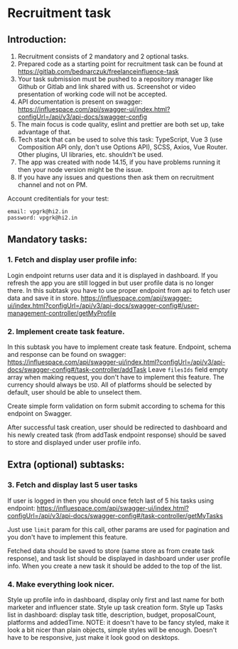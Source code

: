 # Recruitment task

## Introduction:

1. Recruitment consists of 2 mandatory and 2 optional tasks.
2. Prepared code as a starting point for recruitment task can be found at https://gitlab.com/bednarczuk/freelanceinfluence-task
3. Your task submission must be pushed to a repository manager like Github or Gitlab and link shared with us. Screenshot or video presentation of working code will not be accepted.
4. API documentation is present on swagger: https://influespace.com/api/swagger-ui/index.html?configUrl=/api/v3/api-docs/swagger-config
5. The main focus is code quality, eslint and prettier are both set up, take advantage of that.
6. Tech stack that can be used to solve this task: TypeScript, Vue 3 (use Composition API only, don't use Options API), SCSS, Axios, Vue Router. Other plugins, UI libraries, etc. shouldn't be used.
7. The app was created with node 14.15, if you have problems running it then your node version might be the issue.
8. If you have any issues and questions then ask them on recruitment channel and not on PM.

Account creditentials for your test:

```
email: vpgrk@hi2.in
password: vpgrk@hi2.in
```

## Mandatory tasks:

### 1. Fetch and display user profile info:

Login endpoint returns user data and it is displayed in dashboard. If you refresh the app you are still logged in but user profile data is no longer there. In this subtask you have to use proper endpoint from api to fetch user data and save it in store.
https://influespace.com/api/swagger-ui/index.html?configUrl=/api/v3/api-docs/swagger-config#/user-management-controller/getMyProfile

### 2. Implement create task feature.

In this subtask you have to implement create task feature. Endpoint, schema and response can be found on swagger:
https://influespace.com/api/swagger-ui/index.html?configUrl=/api/v3/api-docs/swagger-config#/task-controller/addTask
Leave `filesIds` field empty array when making request, you don't have to implement this feature. The currency should always be `USD`. All of platforms should be selected by default, user should be able to unselect them.

Create simple form validation on form submit according to schema for this endpoint on Swagger.

After successful task creation, user should be redirected to dashboard and his newly created task (from addTask endpoint response) should be saved to store and displayed under user profile info.

## Extra (optional) subtasks:

### 3. Fetch and display last 5 user tasks

If user is logged in then you should once fetch last of 5 his tasks using endpoint:
https://influespace.com/api/swagger-ui/index.html?configUrl=/api/v3/api-docs/swagger-config#/task-controller/getMyTasks

Just use `limit` param for this call, other params are used for pagination and you don't have to implement this feature.

Fetched data should be saved to store (same store as from create task response), and task list should be displayed in dashboard under user profile info. When you create a new task it should be added to the top of the list.

### 4. Make everything look nicer.

Style up profile info in dashboard, display only first and last name for both marketer and influencer state. Style up task creation form. Style up Tasks list in dashboard: display task title, description, budget, proposalCount, platforms and addedTime.
NOTE: it doesn't have to be fancy styled, make it look a bit nicer than plain objects, simple styles will be enough. Doesn't have to be responsive, just make it look good on desktops.
